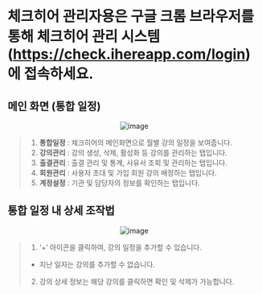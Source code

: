 # 체크히어 관리자용은 구글 크롬 브라우저를 통해 체크히어 관리 시스템 (https://check.ihereapp.com/login) 에 접속하세요.
## 메인 화면 (통합 일정)

<p align = "center">
<img  alt="image" src="https://github.com/user-attachments/assets/6afe713c-8e06-4c30-9a14-ab0ea94f2361">
<p/>

>1. **통합일정** : 체크히어의 메인화면으로 월별 강의 일정을 보여줍니다.
>2. **강의관리** : 강의 생성, 삭제, 활성화 등 강의를 관리하는 탭입니다.
>3. **출결관리** : 출결 관리 및 통계, 사유서 조회 및 관리하는 탭입니다.
>4. **회원관리** : 사용자 초대 및 가입 회원 강의 배정하는 탭입니다.
>5. **계정설정** : 기관 및 담당자의 정보를 확인하는 탭입니다.

## 통합 일정 내 상세 조작법

<p align = "center">
<img  alt="image" src="https://github.com/user-attachments/assets/5a2f251a-e4ff-4f93-85cd-e40be89b9a69">
<p/>

>1. ‘+’ 아이콘을 클릭하여, 강의 일정을 추가할 수 있습니다.
>   * 지난 일자는 강의를 추가할 수 없습니다.
>2. 강의 상세 정보는 해당 강의를 클릭하면 확인 및 삭제가 가능합니다.
